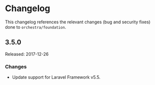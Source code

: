 # Changelog

This changelog references the relevant changes (bug and security fixes) done to `orchestra/foundation`.

## 3.5.0

Released: 2017-12-26

### Changes

* Update support for Laravel Framework v5.5.
